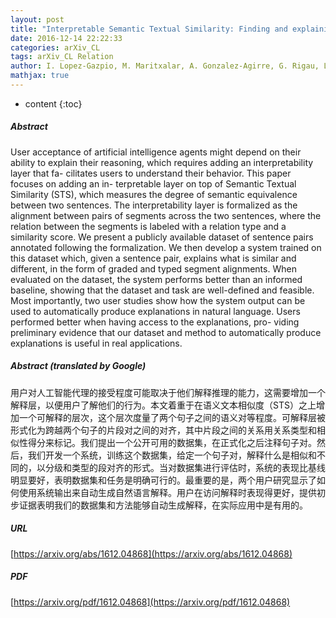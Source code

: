 ```yaml
---
layout: post
title: "Interpretable Semantic Textual Similarity: Finding and explaining differences between sentences"
date: 2016-12-14 22:22:33
categories: arXiv_CL
tags: arXiv_CL Relation
author: I. Lopez-Gazpio, M. Maritxalar, A. Gonzalez-Agirre, G. Rigau, L. Uria, E. Agirre
mathjax: true
---
```


* content
{:toc}

##### Abstract
User acceptance of artificial intelligence agents might depend on their ability to explain their reasoning, which requires adding an interpretability layer that fa- cilitates users to understand their behavior. This paper focuses on adding an in- terpretable layer on top of Semantic Textual Similarity (STS), which measures the degree of semantic equivalence between two sentences. The interpretability layer is formalized as the alignment between pairs of segments across the two sentences, where the relation between the segments is labeled with a relation type and a similarity score. We present a publicly available dataset of sentence pairs annotated following the formalization. We then develop a system trained on this dataset which, given a sentence pair, explains what is similar and different, in the form of graded and typed segment alignments. When evaluated on the dataset, the system performs better than an informed baseline, showing that the dataset and task are well-defined and feasible. Most importantly, two user studies show how the system output can be used to automatically produce explanations in natural language. Users performed better when having access to the explanations, pro- viding preliminary evidence that our dataset and method to automatically produce explanations is useful in real applications.

##### Abstract (translated by Google)
用户对人工智能代理的接受程度可能取决于他们解释推理的能力，这需要增加一个解释层，以便用户了解他们的行为。本文着重于在语义文本相似度（STS）之上增加一个可解释的层次，这个层次度量了两个句子之间的语义对等程度。可解释层被形式化为跨越两个句子的片段对之间的对齐，其中片段之间的关系用关系类型和相似性得分来标记。我们提出一个公开可用的数据集，在正式化之后注释句子对。然后，我们开发一个系统，训练这个数据集，给定一个句子对，解释什么是相似和不同的，以分级和类型的段对齐的形式。当对数据集进行评估时，系统的表现比基线明显要好，表明数据集和任务是明确可行的。最重要的是，两个用户研究显示了如何使用系统输出来自动生成自然语言解释。用户在访问解释时表现得更好，提供初步证据表明我们的数据集和方法能够自动生成解释，在实际应用中是有用的。

##### URL
[https://arxiv.org/abs/1612.04868](https://arxiv.org/abs/1612.04868)

##### PDF
[https://arxiv.org/pdf/1612.04868](https://arxiv.org/pdf/1612.04868)

